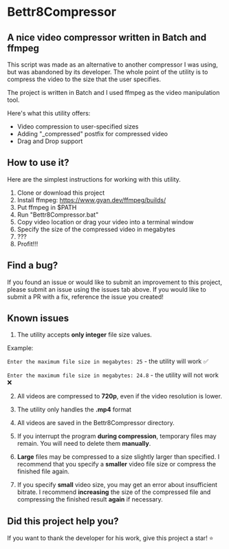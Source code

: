 # Bettr8Compressor
##  A nice video compressor written in Batch and ffmpeg
This script was made as an alternative to another compressor I was using, but was abandoned by its developer. The whole point of the utility is to compress the video to the size that the user specifies.

The project is written in Batch and I used ffmpeg as the video manipulation tool.

Here's what this utility offers:
* Video compression to user-specified sizes
* Adding "_compressed" postfix for compressed video
* Drag and Drop support

## How to use it?
Here are the simplest instructions for working with this utility.

1. Clone or download this project
2. Install ffmpeg: https://www.gyan.dev/ffmpeg/builds/
3. Put ffmpeg in $PATH
4. Run "Bettr8Compressor.bat"
5. Copy video location or drag your video into a terminal window
6. Specify the size of the compressed video in megabytes
7. ???
8. Profit!!!

## Find a bug?
If you found an issue or would like to submit an improvement to this project, please submit an issue using the issues tab above. If you would like to submit a PR with a fix, reference the issue you created!

## Known issues
1. The utility accepts **only integer** file size values. 

Example:

`Enter the maximum file size in megabytes: 25` - the utility will work ✅

`Enter the maximum file size in megabytes: 24.8` - the utility will not work ❌

2. All videos are compressed to **720p**, even if the video resolution is lower.

3. The utility only handles the **.mp4** format

4. All videos are saved in the Bettr8Compressor directory.

5. If you interrupt the program **during compression**, temporary files may remain. You will need to delete them **manually**.

6. **Large** files may be compressed to a size slightly larger than specified. I recommend that you specify a **smaller** video file size or compress the finished file again.

7. If you specify **small** video size, you may get an error about insufficient bitrate. I recommend **increasing** the size of the compressed file and compressing the finished result **again** if necessary.

## Did this project help you?
If you want to thank the developer for his work, give this project a star! ⭐
